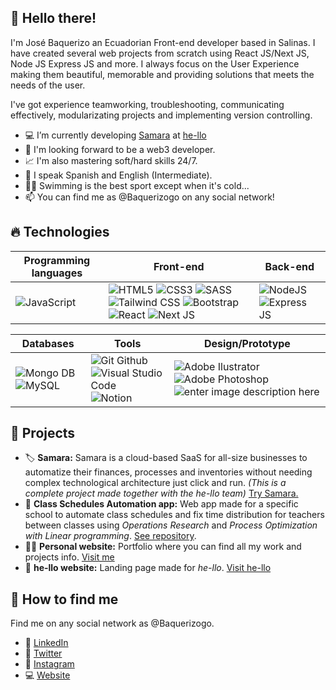 ## 👋 Hello there!
I'm José Baquerizo an Ecuadorian Front-end developer based in Salinas. 
I have created several web projects from scratch using React JS/Next JS, Node JS Express JS and more. I always focus on the User Experience making them beautiful, memorable and providing solutions that meets the needs of the user.

I've got experience teamworking, troubleshooting, communicating effectively, modularizating projects and implementing version controlling.

- 💻 I’m currently developing [Samara](https://www.samara.center/) at [he-llo](https://www.he-llo.com/)
- 🌱 I'm looking forward to be a web3 developer.
- 📈 I'm also mastering soft/hard skills 24/7.
- 💬 I speak Spanish and English (Intermediate).
- 🏊‍♀️ Swimming is the best sport except when it's cold...
- 📫 You can find me as @Baquerizogo on any social network!

## 🔥 Technologies
|Programming languages| Front-end | Back-end |
|--|--|--|
|![JavaScript](https://img.shields.io/badge/JavaScript-323330?style=for-the-badge&logo=javascript&logoColor=F7DF1E)|![HTML5](https://img.shields.io/badge/HTML5-E34F26?style=for-the-badge&logo=html5&logoColor=white) ![CSS3](https://img.shields.io/badge/CSS3-1572B6?style=for-the-badge&logo=css3&logoColor=white) ![SASS](https://img.shields.io/badge/Sass-CC6699?style=for-the-badge&logo=sass&logoColor=white) ![Tailwind CSS](https://img.shields.io/badge/Tailwind_CSS-38B2AC?style=for-the-badge&logo=tailwind-css&logoColor=white) ![Bootstrap](https://img.shields.io/badge/Bootstrap-563D7C?style=for-the-badge&logo=bootstrap&logoColor=white) ![React](https://img.shields.io/badge/React-20232A?style=for-the-badge&logo=react&logoColor=61DAFB) ![Next JS](https://img.shields.io/badge/next.js-000000?style=for-the-badge&logo=nextdotjs&logoColor=white)| ![NodeJS](https://img.shields.io/badge/Node.js-339933?style=for-the-badge&logo=nodedotjs&logoColor=white)  ![Express JS](https://img.shields.io/badge/Express.js-000000?style=for-the-badge&logo=express&logoColor=white)|


|Databases|Tools|Design/Prototype|
|--|--|--|
| ![Mongo DB](https://img.shields.io/badge/MongoDB-4EA94B?style=for-the-badge&logo=mongodb&logoColor=white)  ![MySQL](https://img.shields.io/badge/MySQL-005C84?style=for-the-badge&logo=mysql&logoColor=white)|  ![Git Github](https://img.shields.io/badge/GIT-E44C30?style=for-the-badge&logo=git&logoColor=white) ![Visual Studio Code](https://img.shields.io/badge/VSCode-0078D4?style=for-the-badge&logo=visual%20studio%20code&logoColor=white) ![Notion](https://img.shields.io/badge/Notion-000000?style=for-the-badge&logo=notion&logoColor=white)|![Adobe Ilustrator](https://img.shields.io/badge/Adobe%20Illustrator-FF9A00?style=for-the-badge&logo=adobe%20illustrator&logoColor=white) ![Adobe Photoshop](https://img.shields.io/badge/Adobe%20Photoshop-31A8FF?style=for-the-badge&logo=Adobe%20Photoshop&logoColor=black) ![enter image description here](https://img.shields.io/badge/Figma-F24E1E?style=for-the-badge&logo=figma&logoColor=white)|
<!---
## 📈 Statistics
[![Baquerizogo most used languages](https://github-readme-stats.vercel.app/api/top-langs/?username=Baquerizogo)](https://github.com/baquerizogo)
-->

## 🎈 Projects 

 - 🏷 **Samara:** Samara is a cloud-based SaaS for all-size businesses to automatize their finances, processes and inventories without needing complex technological architecture just click and run. *(This is a complete project made together with the he-llo team)* [Try Samara.](https://www.samara.center/)
 - 📅 **Class Schedules Automation app:** Web app made for a specific school to automate class schedules and fix time distribution for teachers between classes using *Operations Research* and *Process Optimization with Linear programming*. [See repository](https://github.com/baquerizogo/ScheduleClient).
 - 👨‍💼 **Personal website:** Portfolio where you can find all my work and projects info. [Visit me](https://www.baquerizogo.com/)
 - 💼 **he-llo website:** Landing page made for *he-llo*. [Visit he-llo](https://www.he-llo.com/)

## 🔎 How to find me
Find me on any social network as @Baquerizogo.

 -  👔 [LinkedIn](https://www.linkedin.com/in/baquerizogo/)
 - 🦜 [Twitter](https://twitter.com/BaquerizoGo)
 - 📸 [Instagram](https://www.instagram.com/baquerizogo/)
 - 💻 [Website](https://www.baquerizogo.com/)

